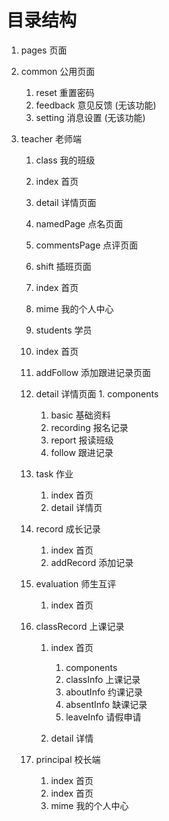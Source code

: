 # 目录结构

1.  pages 页面

   1. common 公用页面

      1. reset 重置密码
      2. feedback 意见反馈 (无该功能)
      3. setting 消息设置 (无该功能)

   2. teacher 老师端

      1.  class 我的班级

         1. index 首页
         2. detail 详情页面
         3. namedPage 点名页面
         4. commentsPage 点评页面
         5.  shift 插班页面

      2. index 首页

      3. mime 我的个人中心

      4.  students 学员

         1. index 首页
         2. addFollow 添加跟进记录页面
         3.  detail 详情页面
            1. components
               1. basic 基础资料
               2. recording 报名记录
               3. report 报读班级
               4. follow 跟进记录

      5. task 作业

         1. index 首页
         2. detail 详情页

      6. record 成长记录

         1. index 首页
         2. addRecord 添加记录

      7. evaluation 师生互评

         1. index 首页

      8. classRecord 上课记录

         1. index 首页
            1. components
            2. classInfo 上课记录
            3. aboutInfo 约课记录
            4. absentInfo 缺课记录
            5. leaveInfo 请假申请

         2. detail 详情

      9. principal 校长端
         1. index 首页
         2. index 首页
         3. mime 我的个人中心